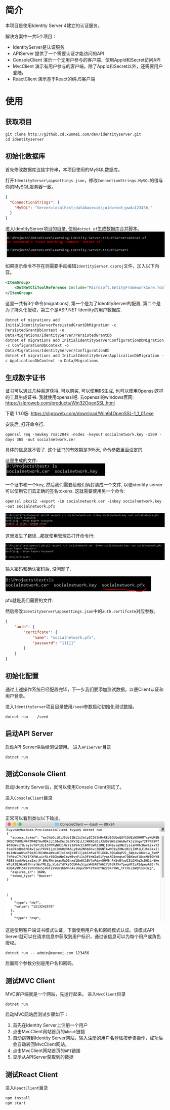 # 简介

本项目是使用Identity Server 4建立的认证服务。

解决方案中一共5个项目：
- IdentityServer是认证服务
- APIServer 提供了一个需要认证才能访问的API
- ConsoleClient 演示一个无用户参与的客户端，使用AppId和Secret访问API
- MvcClient 演示有用户参与的客户端，除了AppId和Secret以外，还需要用户登陆。
- ReactClient 演示基于React的纯JS客户端

# 使用
## 获取项目
```
git clone http://github.cd.xunmei.com/dev/identityserver.git
cd identityserver
```

## 初始化数据库
首先修改数据库连接字符串，本项目使用的MySQL数据库。

打开`IdentityServer\appsettings.json`，修改`ConnectionStrings.MySQL`的值与你的MySQL服务器一致。
```json
{
  "ConnectionStrings": {
    "MySQL": "Server=localhost;database=ids;uid=root;pwd=123456;"
  }
}
```

进入IdentityServer项目的目录, 使用`dotnet ef`生成数据库合并脚本。  
![](/assets/drafts/README/img/2017-12-14-16-42-41.png)

如果提示命令不存在则需要手动编辑`IdentityServer.csproj`文件，加入以下内容。
```xml
<ItemGroup>
    <DotNetCliToolReference Include="Microsoft.EntityFrameworkCore.Tools.DotNet" Version="2.0.0" />
</ItemGroup>
```
这里一共有3个命令(migrations), 第一个是为了IdentityServer的配置, 第二个是为了持久化授权，第三个是ASP.NET Identity的用户数据库.
```
dotnet ef migrations add InitialIdentityServerPersistedGrantDbMigration -c PersistedGrantDbContext -o Data/Migrations/IdentityServer/PersistedGrantDb
dotnet ef migrations add InitialIdentityServerConfigurationDbMigration -c ConfigurationDbContext -o Data/Migrations/IdentityServer/ConfigurationDb
dotnet ef migrations add InitialIdentityServerApplicationDbMigration -c ApplicationDbContext -o Data/Migrations
```

## 生成数字证书

证书可以通过几种渠道获得, 可以购买, 可以使用IIS生成, 也可以使用Openssl这样的工具生成证书. 我就使用openssl吧.
去openssl的windows官网: https://slproweb.com/products/Win32OpenSSL.html

下载 1.1.0版: https://slproweb.com/download/Win64OpenSSL-1_1_0f.exe

安装后, 打开命令行.
```
openssl req -newkey rsa:2048 -nodes -keyout socialnetwork.key -x509 -days 365 -out socialnetwork.cer
```
具体的信息就不管了. 这个证书的有效期是365天, 命令参数里面设定的.

这是生成的文件:  
![](/assets/drafts/README/img/2017-12-14-16-34-10.png)


一个证书和一个key, 然后我们需要给他们俩封装成一个文件, 以便identity server可以使用它们去正确的签名tokens. 这就需要使用另一个命令:
```
openssl pkcs12 -export -in socialnetwork.cer -inkey socialnetwork.key -out socialnetwork.pfx
```
![](/assets/drafts/README/img/2017-12-14-16-35-55.png)

这里发生了错误...那就使用管理员打开命令行:

![](/assets/drafts/README/img/2017-12-14-16-37-55.png)

输入密码和确认密码后, 没问题了.

![](/assets/drafts/README/img/2017-12-14-16-38-10.png)

pfx就是我们需要的文件.

然后修改`IdentityServer\appsettings.json`中的`auth.certifcate`对应参数。

```json
{
    "auth": {
        "certifcate": {
            "name": "socialnetwork.pfx",
            "password": "11111"
        }
    }
}
```

## 初始化配置
通过上述操作系统已经配置完毕，下一步我们要添加测试数据，以便Client认证和用户登录。

进入`IdentityServer`项目目录使用`/seed`参数启动初始化测试数据。
```
dotnet run -- /seed
```

## 启动API Server
启动API Server供后续测试使用。
进入`APIServer`目录
```
dotnet run
```

## 测试Console Client
启动Identity Server后，就可以使用Console Client测试了。

进入`ConsoleClient`目录
```
dotnet run
```

正常可以看到类似以下输出。
![](/assets/drafts/README/img/2017-12-14-17-10-22.png)

这是使用客户端证书模式认证，下面使用用户名和密码模式认证。该模式API Server就可以在请求信息中获取到用户标识，通过该信息可以为每个用户或角色授权。
```
dotnet run -- admin@xunmei.com 123456
```

后面两个参数分别是用户名和密码。

## 测试MVC Client
MVC客户端就是一个网站，先运行起来。 
进入`MvcClient`目录
```
dotnet run
```
启动MVC网站后测试步骤如下： 
1. 首先在Identity Server上注册一个用户
2. 点击MvcClient网站首页的`About`链接
3. 自动跳转到Identity Server网站，输入注册的用户名登陆按步骤操作，成功后会自动转回MvcClient网站。
4. 点击MvcClient网站首页的`API`链接
5. 显示从APIServer获取到的数据

## 测试React Client
进入`ReactClient`目录
```
npm install
npm start
```
